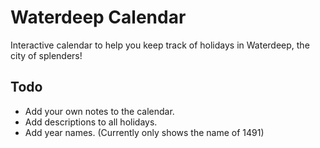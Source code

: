 # Waterdeep Calendar

Interactive calendar to help you keep track of holidays in Waterdeep, the city of splenders!

## Todo

* Add your own notes to the calendar.
* Add descriptions to all holidays.
* Add year names. (Currently only shows the name of 1491)
